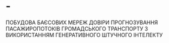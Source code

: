 # -
ПОБУДОВА БАЄСОВИХ МЕРЕЖ ДОВІРИ ПРОГНОЗУВАННЯ ПАСАЖИРОПОТОКІВ ГРОМАДСЬКОГО ТРАНСПОРТУ З ВИКОРИСТАННЯМ ГЕНЕРАТИВНОГО ШТУЧНОГО ІНТЕЛЕКТУ
